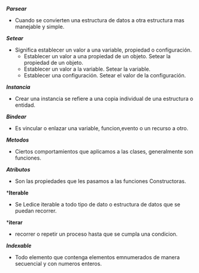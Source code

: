 ***Parsear***
- Cuando se convierten una estructura de datos a otra estructura mas manejable y simple.

***Setear***
- Significa establecer un valor a una variable, propiedad o configuración.
    - Establecer un valor a una propiedad de un objeto. Setear la propiedad de un objeto. 
    - Establecer un valor a la variable. Setear la variable.
    - Establecer una configuración. Setear el valor de la configuración.

***Instancia***
- Crear una instancia se refiere a una copia individual de una estructura o entidad.

***Bindear***
- Es vincular o enlazar una variable, funcion,evento o un recurso a otro.

***Metodos***
- Ciertos comportamientos que aplicamos a las clases,  generalmente son funciones.

***Atributos***
-   Son las propiedades que les pasamos a las funciones Constructoras.

***Iterable**
- Se Ledice iterable a todo tipo de dato o estructura de datos que se puedan recorrer.

***iterar**
- recorrer o repetir un proceso hasta que se cumpla una condicion.

***Indexable***
- Todo elemento que contenga elementos emnumerados de manera secuencial y con numeros enteros. 